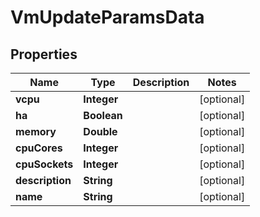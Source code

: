

# VmUpdateParamsData


## Properties

Name | Type | Description | Notes
------------ | ------------- | ------------- | -------------
**vcpu** | **Integer** |  |  [optional]
**ha** | **Boolean** |  |  [optional]
**memory** | **Double** |  |  [optional]
**cpuCores** | **Integer** |  |  [optional]
**cpuSockets** | **Integer** |  |  [optional]
**description** | **String** |  |  [optional]
**name** | **String** |  |  [optional]



